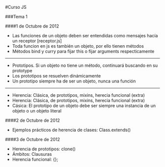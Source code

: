 #Curso JS

###Tema 1

####1 de Octubre de 2012

* Las funciones de un objeto deben ser entendidas como mensajes hacía un receptor [receptor.js]
* Toda funcion en js es también un objeto, por ello tienen métodos
* Métodos bind y curry para fijar this o fijar arguments respecticamente

----

* Prototipos. Si un objeto no tiene un método, continuará buscando en su prototype
* Los prototipos se resuelven dinámicamente
* Un prototipo siempre ha de ser un objeto, nunca una función


----

* Herencia: Clásica, de prototipos, mixins, herecia funcional (extra)
* Herencia: Clásica, de prototipos, mixins, herecia funcional (extra)
* Cásica: El prototipo de un objeto debe ser siempre una instancia de un objeto o un objeto literal


####2 de Octubre de 2012

* Ejemplos prácticos de herencia de clases: Class.extends()

####3 de Octubre de 2012

* Herencia de prototipos: clone()
* Ámbitos: Clausuras
* Herencia funcional: {};
